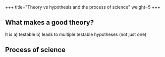 +++
title="Theory vs hypothesis and the process of science"
weight=5
+++

## What makes a good theory?
It is 
a) testable
b) leads to multiple testable hypotheses (not just one)


## Process of science